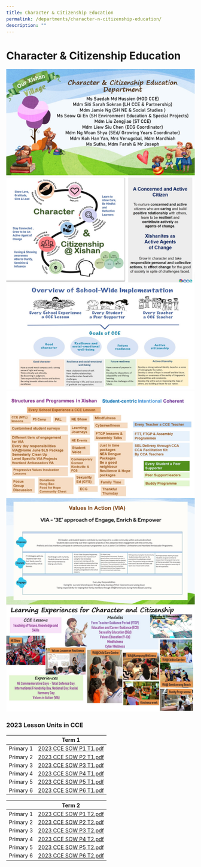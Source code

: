 ```yaml
---
title: Character & Citizenship Education
permalink: /departments/character-n-citizenship-education/
description: ""
---
```

# **Character & Citizenship Education**

![](/images/cce%202023%20Slide1.jpg)
![](/images/cce%202023%20Slide2.jpg)
![](/images/Slide3.jpg)
![](/images/Slide4.jpg)
![](/images/Slide5.jpg)
![](/images/CCE%20Slide1.jpeg)

### 2023 Lesson Units in CCE

|  	| Term 1 	|
| ---	|---	|
| Primary 1 	| [2023 CCE SOW P1 T1.pdf](/files/2023%20CCE%20SOW%20P1%20T1.pdf)
| Primary 2 	| 	[2023 CCE SOW P2 T1.pdf](/files/2023%20CCE%20SOW%20P2%20T1.pdf)
| Primary 3 	| [2023 CCE SOW P3 T1.pdf](/files/2023%20CCE%20SOW%20P3%20T1.pdf)
| Primary 4 	| [2023 CCE SOW P4 T1.pdf](/files/2023%20CCE%20SOW%20P4%20T1.pdf)
| Primary 5 	| 	[2023 CCE SOW P5 T1.pdf](/files/2023%20CCE%20SOW%20P5%20T1.pdf)
Primary 6 	| [2023 CCE SOW P6 T1.pdf](/files/2023%20CCE%20SOW%20P6%20T1.pdf)	

|  	| Term 2 	|
| ---	|---	|
| Primary 1 	| [2023 CCE SOW P1 T2.pdf](/files/2023%20CCE%20SOW%20P1%20T2.pdf)
| Primary 2 	| [2023 CCE SOW P2 T2.pdf](/files/2023%20CCE%20SOW%20P2%20T2.pdf)
| Primary 3 	| [2023 CCE SOW P3 T2.pdf](/files/2023%20CCE%20SOW%20P3%20T2.pdf)
| Primary 4 	| [2023 CCE SOW P4 T2.pdf](/files/2023%20CCE%20SOW%20P4%20T2.pdf)
| Primary 5 | 	[2023 CCE SOW P5 T2.pdf](/files/2023%20CCE%20SOW%20P5%20T2.pdf)
| Primary 6  | [2023 CCE SOW P6 T2.pdf](/files/2023%20CCE%20SOW%20P6%20T2.pdf)